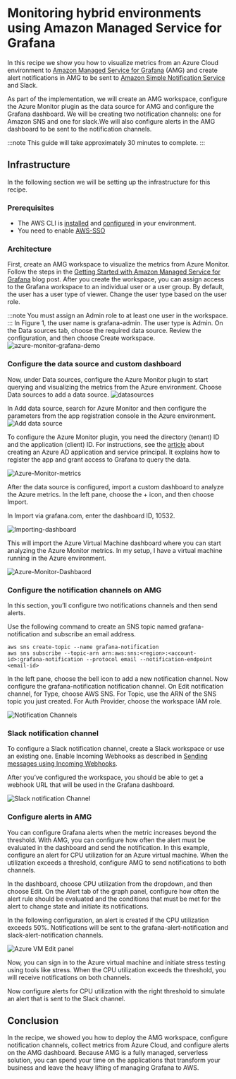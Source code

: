 # Monitoring hybrid environments using Amazon Managed Service for Grafana

In this recipe we show you how to visualize metrics from an Azure Cloud environment to [Amazon Managed Service for Grafana](https://aws.amazon.com/grafana/) (AMG) and create alert notifications in AMG to be sent to [Amazon Simple Notification Service](https://docs.aws.amazon.com/sns/latest/dg/welcome.html) and Slack.


As part of the implementation, we will create an AMG workspace, configure the Azure Monitor plugin as the data source for AMG and configure the Grafana dashboard. We will be creating two notification channels: one for Amazon SNS and one for slack.We will also configure alerts in the AMG dashboard to be sent to the notification channels.

:::note
    This guide will take approximately 30 minutes to complete.
:::
## Infrastructure
In the following section we will be setting up the infrastructure for this recipe. 

### Prerequisites

* The AWS CLI is [installed](https://docs.aws.amazon.com/cli/latest/userguide/cli-chap-install.html) and [configured](https://docs.aws.amazon.com/cli/latest/userguide/cli-chap-configure.html) in your environment.
* You need to enable [AWS-SSO](https://docs.aws.amazon.com/singlesignon/latest/userguide/step1.html)

### Architecture


First, create an AMG workspace to visualize the metrics from Azure Monitor. Follow the steps in the [Getting Started with Amazon Managed Service for Grafana](https://aws.amazon.com/blogs/mt/amazon-managed-grafana-getting-started/) blog post. After you create the workspace, you can assign access to the Grafana workspace to an individual user or a user group. By default, the user has a user type of viewer. Change the user type based on the user role.

:::note 
    You must assign an Admin role to at least one user in the workspace.
:::
In Figure 1, the user name is grafana-admin. The user type is Admin. On the Data sources tab, choose the required data source. Review the configuration, and then choose Create workspace.
![azure-monitor-grafana-demo](../images/azure-monitor-grafana.png)



### Configure the data source and custom dashboard

Now, under Data sources, configure the Azure Monitor plugin to start querying and visualizing the metrics from the Azure environment. Choose Data sources to add a data source.
![datasources](../images/datasource.png)

In Add data source, search for Azure Monitor and then configure the parameters from the app registration console in the Azure environment.
![Add data source](../images/datasource-addition.png)

To configure the Azure Monitor plugin, you need the directory (tenant) ID and the application (client) ID. For instructions, see the [article](https://docs.microsoft.com/en-us/azure/active-directory/develop/howto-create-service-principal-portal) about creating an Azure AD application and service principal. It explains how to register the app and grant access to Grafana to query the data.

![Azure-Monitor-metrics](../images/azure-monitor-metrics.png)

After the data source is configured, import a custom dashboard to analyze the Azure metrics. In the left pane, choose the + icon, and then choose Import.

In Import via grafana.com, enter the dashboard ID, 10532.

![Importing-dashboard](../images/import-dashboard.png)

This will import the Azure Virtual Machine dashboard where you can start analyzing the Azure Monitor metrics. In my setup, I have a virtual machine running in the Azure environment.

![Azure-Monitor-Dashbaord](../images/azure-dashboard.png)


### Configure the notification channels on AMG

In this section, you’ll configure two notifications channels and then send alerts.

Use the following command to create an SNS topic named grafana-notification and subscribe an email address.

```
aws sns create-topic --name grafana-notification
aws sns subscribe --topic-arn arn:aws:sns:<region>:<account-id>:grafana-notification --protocol email --notification-endpoint <email-id>

```
In the left pane, choose the bell icon to add a new notification channel.
Now configure the grafana-notification notification channel. On Edit notification channel, for Type, choose AWS SNS. For Topic, use the ARN of the SNS topic you just created. For Auth Provider, choose the workspace IAM role.

![Notification Channels](../images/notification-channels.png)

### Slack notification channel 
To configure a Slack notification channel, create a Slack workspace or use an existing one. Enable Incoming Webhooks as described in [Sending messages using Incoming Webhooks](https://api.slack.com/messaging/webhooks).

After you’ve configured the workspace, you should be able to get a webhook URL that will be used in the Grafana dashboard.

![Slack notification Channel](../images/slack-notification.png)





### Configure alerts in AMG

You can configure Grafana alerts when the metric increases beyond the threshold. With AMG, you can configure how often the alert must be evaluated in the dashboard and send the notification. In this example, configure an alert for CPU utilization for an Azure virtual machine. When the utilization exceeds a threshold, configure AMG to send notifications to both channels.

In the dashboard, choose CPU utilization from the dropdown, and then choose Edit. On the Alert tab of the graph panel, configure how often the alert rule should be evaluated and the conditions that must be met for the alert to change state and initiate its notifications.

In the following configuration, an alert is created if the CPU utilization exceeds 50%. Notifications will be sent to the grafana-alert-notification and slack-alert-notification channels.

![Azure VM Edit panel](../images/alert-config.png)

Now, you can sign in to the Azure virtual machine and initiate stress testing using tools like stress. When the CPU utilization exceeds the threshold, you will receive notifications on both channels.

Now configure alerts for CPU utilization with the right threshold to simulate an alert that is sent to the Slack channel.

## Conclusion

In the recipe, we showed you how to deploy the AMG workspace, configure notification channels, collect metrics from Azure Cloud, and configure alerts on the AMG dashboard. Because AMG is a fully managed, serverless solution, you can spend your time on the applications that transform your business and leave the heavy lifting of managing Grafana to AWS.
